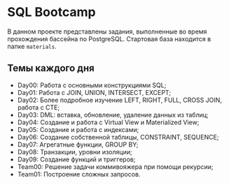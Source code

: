 # SQL Bootcamp

В данном проекте представлены задания, выполненные во время прохождения бассейна по PostgreSQL. Стартовая база находится в папке `materials`.

## Темы каждого дня
- Day00: Работа с основными конструкциями SQL;
- Day01: Работа с JOIN, UNION, INTERSECT, EXCEPT;
- Day02: Более подробное изучение LEFT, RIGHT, FULL, CROSS JOIN, работа с CTE;
- Day03: DML: вставка, обновление, удаление данных из таблиц;
- Day04: Создание и работа с Virtual View и Materialized View;
- Day05: Создание и работа с индексами;
- Day06: Создание собственной таблицы, CONSTRAINT, SEQUENCE;
- Day07: Агрегатные функции, GROUP BY;
- Day08: Транзакции, уровни изоляции;
- Day09: Создание функций и триггеров;
- Team00: Решение задачи коммивояжера при помощи рекурсии;
- Team01: Построение сложных запросов. 